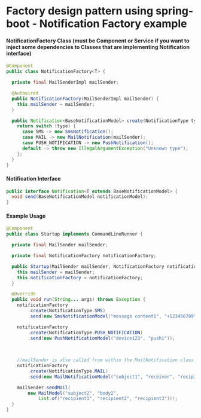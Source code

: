 # Factory design pattern using spring-boot - Notification Factory example

#### NotificationFactory Class (must be Component or Service if you want to inject some dependencies to Classes that are implementing Notification interface)

```java
@Component
public class NotificationFactory<T> {

  private final MailSenderImpl mailSender;

  @Autowired
  public NotificationFactory(MailSenderImpl mailSender) {
    this.mailSender = mailSender;
  }

  public Notification<BaseNotificationModel> create(NotificationType type) {
    return switch (type) {
      case SMS -> new SmsNotification();
      case MAIL -> new MailNotification(mailSender);
      case PUSH_NOTIFICATION -> new PushNotification();
      default -> throw new IllegalArgumentException("Unknown type");
    };
  }
}
```



#### Notification Interface

```java
public interface Notification<T extends BaseNotificationModel> {
  void send(BaseNotificationModel notificationModel);
}

```

#### Example Usage

```java
@Component
public class Startup implements CommandLineRunner {

  private final MailSender mailSender;

  private final NotificationFactory notificationFactory;

  public Startup(MailSender mailSender, NotificationFactory notificationFactory) {
    this.mailSender = mailSender;
    this.notificationFactory = notificationFactory;
  }

  @Override
  public void run(String... args) throws Exception {
    notificationFactory
        .create(NotificationType.SMS)
        .send(new SmsNotificationModel("message content1", "+123456789"));

    notificationFactory
        .create(NotificationType.PUSH_NOTIFICATION)
        .send(new PushNotificationModel("device123", "push1"));
    
    

    //mailSender is also called from within the MailNotification class
    notificationFactory
        .create(NotificationType.MAIL)
        .send(new MailNotificationModel("subject1", "receiver", "recipient1"));

    mailSender.sendMail(
        new MailModel("subject2", "body2",
            List.of("recipient1", "recipient2", "recipient3")));
  }
}

```

